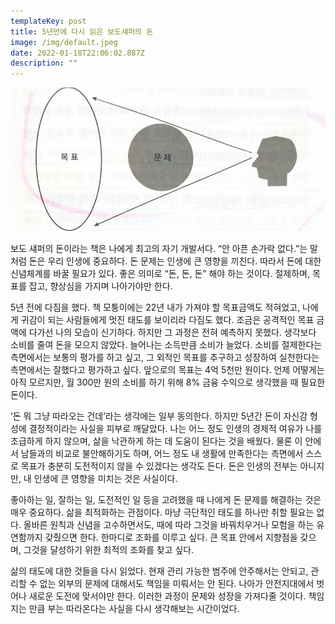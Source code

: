 ```yaml
---
templateKey: post
title: 5년만에 다시 읽은 보도섀퍼의 돈
image: /img/default.jpeg
date: 2022-01-18T22:06:02.887Z
description: ""
---
```

![](/img/img_a19826fa8ade-1.jpeg)

보도 섀퍼의 돈이라는 책은 나에게 최고의 자기 개발서다. “안 아픈 손가락 없다.”는 말처럼 돈은 우리 인생에 중요하다. 돈 문제는 인생에 큰 영향을 끼친다. 따라서 돈에 대한 신념체계를 바꿀 필요가 있다. 좋은 의미로 “돈, 돈, 돈” 해야 하는 것이다. 절제하며, 목표를 잡고, 향상심을 가지며 나아가야만 한다.

5년 전에 다짐을 했다. 책 모퉁이에는 22년 내가 가져야 할 목표금액도 적혀었고, 나에게 귀감이 되는 사람들에게 멋진 태도를 보이리라 다짐도 했다. 조금은 공격적인 목표 금액에 다가선 나의 모습이 신기하다. 하지만 그 과정은 전혀 예측하지 못했다. 생각보다 소비를 줄여 돈을 모으지 않았다. 늘어나는 소득만큼 소비가 늘었다. 소비를 절제한다는 측면에서는 보통의 평가를 하고 싶고, 그 외적인 목표를 추구하고 성장하여 실천한다는 측면에서는 잘했다고 평가하고 싶다. 앞으로의 목표는 4억 5천만 원이다. 언제 어떻게는 아직 모르지만, 월 300만 원의 소비를 하기 위해 8% 금융 수익으로 생각했을 때 필요한 돈이다.

‘돈 뭐 그냥 따라오는 건데’라는 생각에는 일부 동의한다. 하지만 5년간 돈이 자신감 형성에 결정적이라는 사실을 피부로 깨달았다. 나는 어느 정도 인생의 경제적 여유가 나를 조급하게 하지 않으며, 삶을 낙관하게 하는 데 도움이 된다는 것을 배웠다. 물론 이 안에서 남들과의 비교로 불안해하기도 하며, 어느 정도 내 생활에 만족한다는 측면에서 스스로 목표가 충분히 도전적이지 않을 수 있겠다는 생각도 든다. 돈은 인생의 전부는 아니지만, 내 인생에 큰 영향을 미치는 것은 사실이다.

좋아하는 일, 잘하는 일, 도전적인 일 등을 고려했을 때 나에게 돈 문제를 해결하는 것은 매우 중요하다. 삶을 최적화하는 관점이다. 마냥 극단적인 태도를 하나만 취할 필요는 없다. 올바른 원칙과 신념을 고수하면서도, 때에 따라 그것을 바꿔치우거나 모험을 하는 유연함까지 갖췄으면 한다. 한마디로 조화를 이루고 싶다. 큰 목표 안에서 지향점을 갖으며, 그것을 달성하기 위한 최적의 조화를 찾고 싶다.

삶의 태도에 대한 것들을 다시 읽었다. 현재 관리 가능한 범주에 안주해서는 안되고, 관리할 수 없는 외부의 문제에 대해서도 책임을 미뤄서는 안 된다. 나아가 안전지대에서 벗어나 새로운 도전에 맞서야만 한다. 이러한 과정이 문제와 성장을 가져다줄 것이다. 책임지는 만큼 부는 따라온다는 사실을 다시 생각해보는 시간이었다.